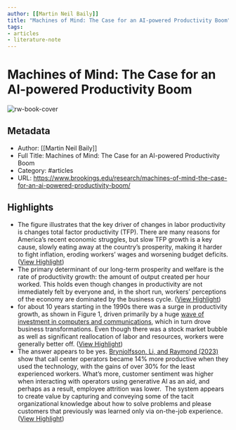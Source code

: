 ```yaml
---
author: [[Martin Neil Baily]]
title: "Machines of Mind: The Case for an AI-powered Productivity Boom"
tags: 
- articles
- literature-note
---
```

# Machines of Mind: The Case for an AI-powered Productivity Boom

![rw-book-cover](https://www.brookings.edu/wp-content/uploads/2023/05/Shutterstock_2250721589.jpg?w=1200&h=630&crop=1)

## Metadata
- Author: [[Martin Neil Baily]]
- Full Title: Machines of Mind: The Case for an AI-powered Productivity Boom
- Category: #articles
- URL: https://www.brookings.edu/research/machines-of-mind-the-case-for-an-ai-powered-productivity-boom/

## Highlights
- The figure illustrates that the key driver of changes in labor productivity is changes total factor productivity (TFP). There are many reasons for America’s recent economic struggles, but slow TFP growth is a key cause, slowly eating away at the country’s prosperity, making it harder to fight inflation, eroding workers’ wages and worsening budget deficits. ([View Highlight](https://read.readwise.io/read/01h148tkq7nnd6tdqzmc9yej13))
- The primary determinant of our long-term prosperity and welfare is the rate of productivity growth: the amount of output created per hour worked. This holds even though changes in productivity are not immediately felt by everyone and, in the short run, workers’ perceptions of the economy are dominated by the business cycle. ([View Highlight](https://read.readwise.io/read/01h148s6s2jwysskjrffnrn8a0))
- for about 10 years starting in the 1990s there was a surge in productivity growth, as shown in Figure 1, driven primarily by a huge [wave of investment in computers and communications](https://ideas.repec.org/a/fip/fedhep/y2004iqip52-67nv.28no.1.html), which in turn drove business transformations. Even though there was a stock market bubble as well as significant reallocation of labor and resources, workers were generally better off. ([View Highlight](https://read.readwise.io/read/01h148ve9pk2a0w185tg64gpt2))
- The answer appears to be yes. [Brynjolfsson, Li, and Raymond (2023)](https://www.nber.org/papers/w31161) show that call center operators became 14% more productive when they used the technology, with the gains of over 30% for the least experienced workers. What’s more, customer sentiment was higher when interacting with operators using generative AI as an aid, and perhaps as a result, employee attrition was lower.  The system appears to create value by capturing and conveying some of the tacit organizational knowledge about how to solve problems and please customers that previously was learned only via on-the-job experience. ([View Highlight](https://read.readwise.io/read/01h148wxjk2qppratmnzb6ejc2))
